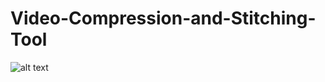 # Video-Compression-and-Stitching-Tool

![alt text](https://github.com/SamHL/Video-Compression-and-Stitching-Tool/new/main/VideoCompressionandStitchingTool.PNG?raw=true)
